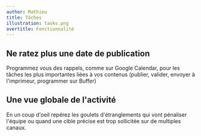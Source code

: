 ```yaml
---
author: Mathieu
title: Tâches
illustration: tasks.png
overtitle: Fonctionnalité
---
```


## Ne ratez plus une date de publication
Programmez vous des rappels, comme sur Google Calendar, pour les tâches les plus importantes liées à vos contenus (publier, valider, envoyer à l'imprimeur, programmer sur Buffer)

## Une vue globale de l'activité
En un coup d'oeil repérez les goulets d'étranglements qui vont pénaliser l'équipe ou quand une cible précise est trop sollicitée sur de multiples canaux.

